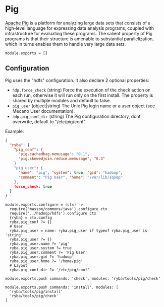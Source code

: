 
# Pig

[Apache Pig](https://pig.apache.org/) is a platform for analyzing large data sets that consists of a
high-level language for expressing data analysis programs, coupled with
infrastructure for evaluating these programs. The salient property of Pig
programs is that their structure is amenable to substantial parallelization,
which in turns enables them to handle very large data sets.

    module.exports = []

## Configuration

Pig uses the "hdfs" configuration. It also declare 2 optional properties:

*   `hdp.force_check` (string)
    Force the execution of the check action on each run, otherwise it will
    run only on the first install. The property is shared by multiple
    modules and default to false.
*   `pig_user` (object|string)
    The Unix Pig login name or a user object (see Mecano User documentation).
*   `hdp.pig_conf_dir` (string)
    The Pig configuration directory, dont overwrite, default to "/etc/pig/conf".

Example:

```json
{
  "ryba": {
    "pig_conf": {
      "pig.cachedbag.memusage": "0.1",
      "pig.skewedjoin.reduce.memusage", "0.3"
    }
    "pig_user": {
      "name": "pig", "system": true, "gid": "hadoop",
      "comment": "Pig User", "home": "/var/lib/sqoop"
    },
    force_check: true
  }
}
```

    module.exports.configure = (ctx) ->
      require('masson/commons/java').configure ctx
      require('../hadoop/hdfs').configure ctx
      {ryba} = ctx.config
      ryba.pig_conf ?= {}
      # User
      ryba.pig_user = name: ryba.pig_user if typeof ryba.pig_user is 'string'
      ryba.pig_user ?= {}
      ryba.pig_user.name ?= 'pig'
      ryba.pig_user.system ?= true
      ryba.pig_user.comment ?= 'Pig User'
      ryba.pig_user.gid ?= 'hadoop'
      ryba.pig_user.home ?= '/home/pig'
      # Layout
      ryba.pig_conf_dir ?= '/etc/pig/conf'

    module.exports.push commands: 'check', modules: 'ryba/tools/pig/check'

    module.exports.push commands: 'install', modules: [
      'ryba/tools/pig/install'
      'ryba/tools/pig/check'
    ]
